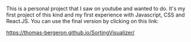 This is a personal project that I saw on youtube and wanted to do. It's my first project of this kind and my first experience with Javascript, CSS and React.JS. You can use the final version by clicking on this link:

https://thomas-bergeron.github.io/SortingVisualizer/
